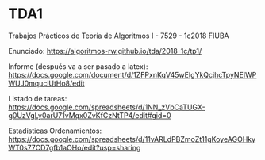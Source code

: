 # TDA1
 Trabajos Prácticos de Teoría de Algoritmos I - 7529 - 1c2018 FIUBA 
 
 Enunciado: https://algoritmos-rw.github.io/tda/2018-1c/tp1/
 
 Informe (después va a ser pasado a latex): https://docs.google.com/document/d/1ZFPxnKqV45wEIgYkQcjhcTpyNEIWPWUJ0mquciUtHo8/edit
 
 Listado de tareas: https://docs.google.com/spreadsheets/d/1NN_zVbCaTUGX-g0UzVgLy0arU71vMqx0ZvKfCzNtTP4/edit#gid=0
 
 Estadisticas Ordenamientos: https://docs.google.com/spreadsheets/d/11vARLdPBZmoZt11gKoyeAGOHkyWT0s77CD7gfb1aOHo/edit?usp=sharing
